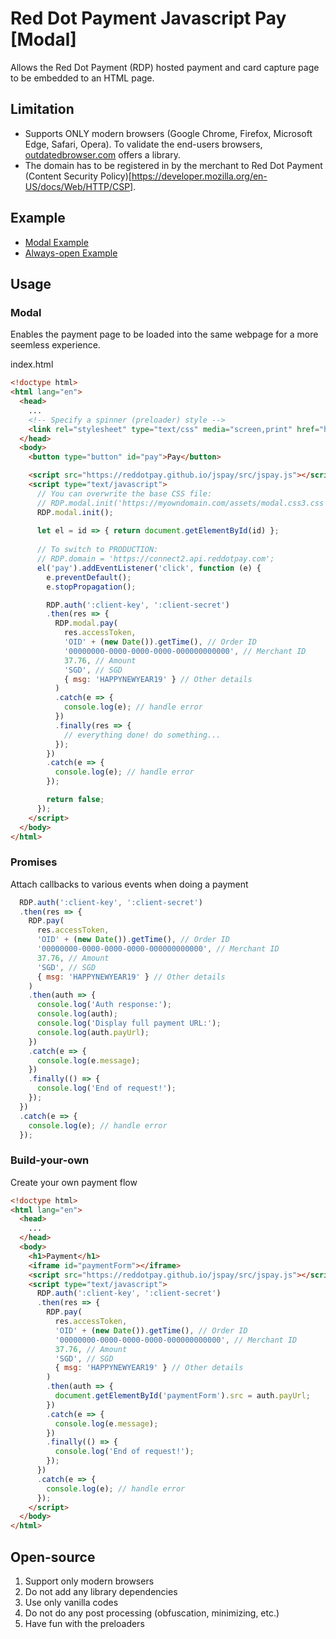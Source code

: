 # Red Dot Payment Javascript Pay [Modal]

Allows the Red Dot Payment (RDP) hosted payment and card capture page to be embedded to an HTML page.

## Limitation

- Supports ONLY modern browsers (Google Chrome, Firefox, Microsoft Edge, Safari, Opera). To validate the end-users browsers, [outdatedbrowser.com](http://outdatedbrowser.com/en/how) offers a library.
- The domain has to be registered in by the merchant to Red Dot Payment (Content Security Policy)[https://developer.mozilla.org/en-US/docs/Web/HTTP/CSP].

## Example

- [Modal Example](https://reddotpay.github.io/jspay/example-modal.html)
- [Always-open Example](https://reddotpay.github.io/jspay/example-persistent.html)

## Usage

### Modal

Enables the payment page to be loaded into the same webpage for a more seemless experience.

index.html
~~~HTML
<!doctype html>
<html lang="en">
  <head>
    ...
    <!-- Specify a spinner (preloader) style -->
    <link rel="stylesheet" type="text/css" media="screen,print" href="https://reddotpay.github.io/jspay/modal.loader2.css3.css">
  </head>
  <body>
    <button type="button" id="pay">Pay</button> 

    <script src="https://reddotpay.github.io/jspay/src/jspay.js"></script>
    <script type="text/javascript">
      // You can overwrite the base CSS file:
      // RDP.modal.init('https://myowndomain.com/assets/modal.css3.css');
      RDP.modal.init();
      
      let el = id => { return document.getElementById(id) };
      
      // To switch to PRODUCTION:
      // RDP.domain = 'https://connect2.api.reddotpay.com';
      el('pay').addEventListener('click', function (e) {
        e.preventDefault();
        e.stopPropagation();

        RDP.auth(':client-key', ':client-secret')
        .then(res => {
          RDP.modal.pay(
            res.accessToken,
            'OID' + (new Date()).getTime(), // Order ID
            '00000000-0000-0000-0000-000000000000', // Merchant ID
            37.76, // Amount
            'SGD', // SGD
            { msg: 'HAPPYNEWYEAR19' } // Other details
          )
          .catch(e => {
            console.log(e); // handle error
          })
          .finally(res => {
            // everything done! do something...
          });
        })
        .catch(e => {
          console.log(e); // handle error
        });

        return false;    
      });
    </script>
  </body>
</html>
~~~

### Promises

Attach callbacks to various events when doing a payment

~~~Javascript
  RDP.auth(':client-key', ':client-secret')
  .then(res => {
    RDP.pay(
      res.accessToken,
      'OID' + (new Date()).getTime(), // Order ID
      '00000000-0000-0000-0000-000000000000', // Merchant ID
      37.76, // Amount
      'SGD', // SGD
      { msg: 'HAPPYNEWYEAR19' } // Other details
    )
    .then(auth => {
      console.log('Auth response:');
      console.log(auth);
      console.log('Display full payment URL:');
      console.log(auth.payUrl);
    })
    .catch(e => {
      console.log(e.message);
    })
    .finally(() => {
      console.log('End of request!');
    });
  })
  .catch(e => {
    console.log(e); // handle error
  });
~~~

### Build-your-own

Create your own payment flow

~~~HTML
<!doctype html>
<html lang="en">
  <head>
    ...
  </head>
  <body>
    <h1>Payment</h1>
    <iframe id="paymentForm"></iframe>
    <script src="https://reddotpay.github.io/jspay/src/jspay.js"></script>
    <script type="text/javascript">
      RDP.auth(':client-key', ':client-secret')
      .then(res => {
        RDP.pay(
          res.accessToken,
          'OID' + (new Date()).getTime(), // Order ID
          '00000000-0000-0000-0000-000000000000', // Merchant ID
          37.76, // Amount
          'SGD', // SGD
          { msg: 'HAPPYNEWYEAR19' } // Other details
        )
        .then(auth => {
          document.getElementById('paymentForm').src = auth.payUrl;
        })
        .catch(e => {
          console.log(e.message);
        })
        .finally(() => {
          console.log('End of request!');
        });
      })
      .catch(e => {
        console.log(e); // handle error
      });
    </script>
  </body>
</html>
~~~
## Open-source

1. Support only modern browsers
2. Do not add any library dependencies
3. Use only vanilla codes
4. Do not do any post processing (obfuscation, minimizing, etc.)
5. Have fun with the preloaders

